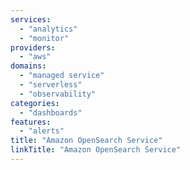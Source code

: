 ```yaml
---
services:
  - "analytics"
  - "monitor"
providers:
  - "aws"
domains:
  - "managed service"
  - "serverless"
  - "observability"
categories:
  - "dashboards"
features:
  - "alerts"
title: "Amazon OpenSearch Service"
linkTitle: "Amazon OpenSearch Service"
---
```


